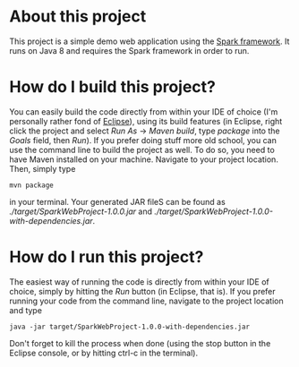 # About this project

This project is a simple demo web application using the
[Spark framework](http://sparkjava.com/). It runs on Java 8 and requires the
Spark framework in order to run.

# How do I build this project?

You can easily build the code directly from within your IDE of choice (I'm
personally rather fond of [Eclipse](http://www.eclipse.org)), using its build
features (in Eclipse, right click the project and select *Run As* ->
*Maven build*, type *package* into the *Goals* field, then *Run*). If you
prefer doing stuff more old school, you can use the command line to build the
project as well. To do so, you need to have Maven installed on your machine.
Navigate to your project location. Then, simply type

    mvn package

in your terminal. Your generated JAR fileS can be found as
*./target/SparkWebProject-1.0.0.jar* and
*./target/SparkWebProject-1.0.0-with-dependencies.jar*.

# How do I run this project?

The easiest way of running the code is directly from within your IDE of choice,
simply by hitting the *Run* button (in Eclipse, that is). If you prefer running
your code from the command line, navigate to the project location and type

    java -jar target/SparkWebProject-1.0.0-with-dependencies.jar

Don't forget to kill the process when done (using the stop button in the
Eclipse console, or by hitting ctrl-c in the terminal).